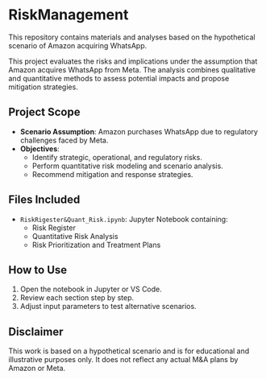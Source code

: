 # RiskManagement
This repository contains materials and analyses based on the hypothetical scenario of Amazon acquiring WhatsApp. 


This project evaluates the risks and implications under the assumption that Amazon acquires WhatsApp from Meta. The analysis combines qualitative and quantitative methods to assess potential impacts and propose mitigation strategies.

## Project Scope

- **Scenario Assumption**: Amazon purchases WhatsApp due to regulatory challenges faced by Meta.
- **Objectives**:
  - Identify strategic, operational, and regulatory risks.
  - Perform quantitative risk modeling and scenario analysis.
  - Recommend mitigation and response strategies.

## Files Included

- `RiskRigester&Quant_Risk.ipynb`: Jupyter Notebook containing:
  - Risk Register
  - Quantitative Risk Analysis
  - Risk Prioritization and Treatment Plans

## How to Use

1. Open the notebook in Jupyter or VS Code.
2. Review each section step by step.
3. Adjust input parameters to test alternative scenarios.

## Disclaimer

This work is based on a hypothetical scenario and is for educational and illustrative purposes only. It does not reflect any actual M&A plans by Amazon or Meta.
